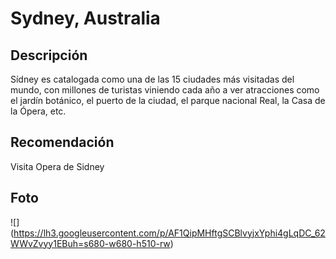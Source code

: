# Sydney, Australia

## Descripción
Sídney es catalogada como una de las 15 ciudades más visitadas del mundo, con millones de turistas viniendo cada año a ver atracciones como el jardín botánico, el puerto de la ciudad, el parque nacional Real, la Casa de la Ópera, etc.

## Recomendación
Visita Opera de Sidney

## Foto
![] (https://lh3.googleusercontent.com/p/AF1QipMHftgSCBlvyjxYphi4gLqDC_62WWvZvyy1EBuh=s680-w680-h510-rw)
